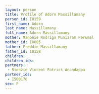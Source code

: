 ```yaml
---
layout: person
title: Profile of Adorn Massillamany
person_id: I0159
first_name: Adorn
last_name: Massillamany
full_name: Adorn Massillamany
mother: Manonie Rodrigo Muniaram Perumal
mother_id: I0085
father: Freddie Massillamany
father_id: I0158
children:
children_ids:
partners:
 - Rienzie Vincent Patrick Anandappa
partner_ids:
 - I500176
sex: F
---
```



